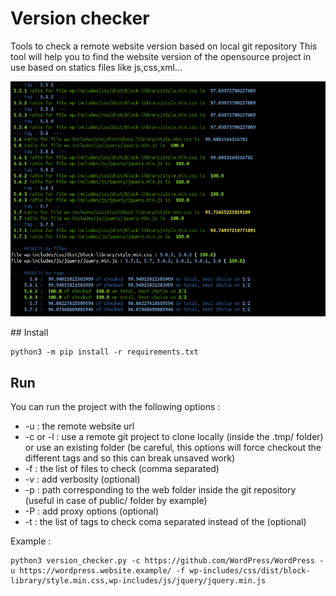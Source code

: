 # Version checker

Tools to check a remote website version based on local git repository
This tool will help you to find the website version of the opensource project in use based on statics files like js,css,xml...

![](img/result.png)

## Install
```
python3 -m pip install -r requirements.txt
```

## Run

You can run the project with the following options : 
- -u : the remote website url
- -c or -l : use a remote git project to clone locally (inside the .tmp/ folder) or use an existing folder (be careful, this options will force checkout the different tags and so this can break unsaved work)
- -f : the list of files to check (comma separated)
- -v : add verbosity (optional)
- -p : path corresponding to the web folder inside the git repository (useful in case of public/ folder by example)
- -P : add proxy options (optional)
- -t : the list of tags to check coma separated instead of the (optional)

Example : 
```
python3 version_checker.py -c https://github.com/WordPress/WordPress -u https://wordpress.website.example/ -f wp-includes/css/dist/block-library/style.min.css,wp-includes/js/jquery/jquery.min.js
```

